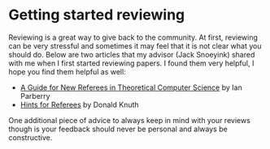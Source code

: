 # Getting started reviewing

Reviewing is a great way to give back to the community. At first, reviewing can
be very stressful and sometimes it may feel that it is not clear what you should
do. Below are two articles that my advisor (Jack Snoeyink) shared with me when
I first started reviewing papers.  I found them very helpful, I hope you find
them helpful as well:

* [A Guide for New Referees in Theoretical Computer
  Science](./guide-for-new-referees.pdf) by Ian Parberry
* [Hints for Referees](./hints_for_referees.pdf) by Donald Knuth

One additional piece of advice to always keep in mind with your reviews though
is your feedback should never be personal and always be constructive.
